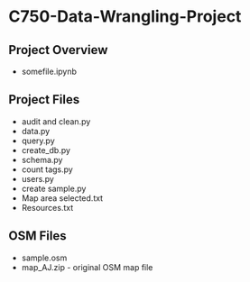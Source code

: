 # C750-Data-Wrangling-Project

## Project Overview
<ul>
<li>somefile.ipynb</li>
</ul>

## Project Files
<ul>
<li>audit and clean.py</li>
<li>data.py</li>
<li>query.py</li>
<li>create_db.py</li>
<li>schema.py</li>
<li>count tags.py</li>
<li>users.py</li>
<li>create sample.py</li>
<li>Map area selected.txt</li>
<li>Resources.txt</li>
</ul>

## OSM Files
<ul>
<li>sample.osm</li>
 <li>map_AJ.zip - original OSM map file</li> 
</ul>
